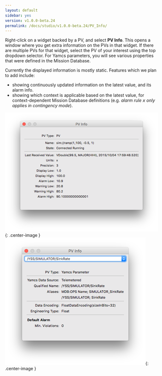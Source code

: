 ```yaml
---
layout: default
sidebar: yes
version: v1.0.0-beta.24
permalink: /docs/studio/v1.0.0-beta.24/PV_Info/
---
```


Right-click on a widget backed by a PV, and select **PV Info**. This opens a window where you get extra information on the PVs in that widget. If there are multiple PVs for that widget, select the PV of your interest using the top dropdown selector. For Yamcs parameters, you will see various properties that were defined in the Mission Database. 

Currently the displayed information is mostly static. Features which we plan to add include:

* showing continuously updated information on the latest value, and its alarm info.
* showing which context is applicable based on the latest value, for context-dependent Mission Database definitions (e.g. *alarm rule <tt>x</tt> only applies in contingency mode*).

![PV](/assets/studio/pvinfo-pv.png){: .center-image }
![Parameter Ifo](/assets/studio/pvinfo-para.png){: .center-image }
